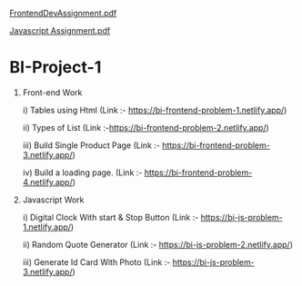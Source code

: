 [FrontendDevAssignment.pdf](https://github.com/techmayur18/BI-Project-1/files/7033250/FrontendDevAssignment.pdf)

[Javascript Assignment.pdf](https://github.com/techmayur18/BI-Project-1/files/7033267/Javascript.Assignment.pdf)
# BI-Project-1
  1) Front-end Work
  
      i)   Tables using Html          (Link :- https://bi-frontend-problem-1.netlify.app/)
      
      ii)  Types of List              (Link :-https://bi-frontend-problem-2.netlify.app/)
      
      iii) Build Single Product Page  (Link :- https://bi-frontend-problem-3.netlify.app/)
      
      iv)  Build a loading page.      (Link :- https://bi-frontend-problem-4.netlify.app/)
      
  2) Javascript Work

      i)   Digital Clock With start & Stop Button (Link :- https://bi-js-problem-1.netlify.app/)
      
      ii)  Random Quote Generator                 (Link :- https://bi-js-problem-2.netlify.app/)
      
      iii) Generate Id Card With Photo            (Link :- https://bi-js-problem-3.netlify.app/)
